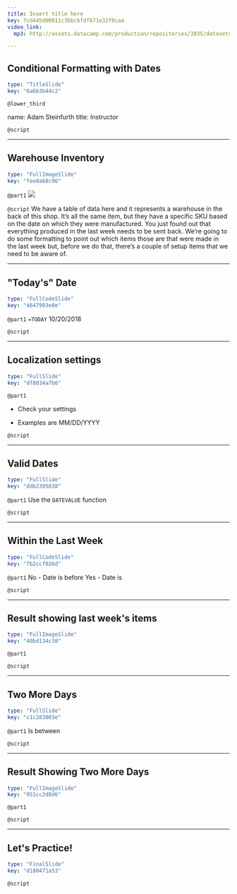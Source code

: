 ```yaml
---
title: Insert title here
key: 7cd445d00011c3bbcbfdf671e32f0caa
video_link:
  mp3: http://assets.datacamp.com/production/repositories/3835/datasets/0758e6ebbb827554d5df3646b807ff577fe347fc/warehouse_inv.mp3

---
```

## Conditional Formatting with Dates

```yaml
type: "TitleSlide"
key: "6a6b3b44c2"
```

`@lower_third`

name: Adam Steinfurth
title: Instructor


`@script`



---
## Warehouse Inventory

```yaml
type: "FullImageSlide"
key: "fee0a68c96"
```

`@part1`
![](http://assets.datacamp.com/production/repositories/3835/datasets/dc08a0e8ba4bdb5e6e01ab60323783138b2f0ba1/table_of_data.png)


`@script`
We have a table of data here and it represents a warehouse in the back of this shop. It’s all the same item, but they have a specific SKU based on the date on which they were manufactured. You just found out that everything produced in the last week needs to be sent back. We’re going to do some formatting to point out which items those are that were made in the last week but, before we do that, there’s a couple of setup items that we need to be aware of.


---
## "Today's" Date

```yaml
type: "FullCodeSlide"
key: "4647993e0e"
```

`@part1`
`=TODAY`
10/20/2018


`@script`



---
## Localization settings

```yaml
type: "FullSlide"
key: "df8034a7b6"
```

`@part1`
- Check your settings

- Examples are MM/DD/YYYY


`@script`



---
## Valid Dates

```yaml
type: "FullSlide"
key: "ddb2305838"
```

`@part1`
Use the `DATEVALUE` function


`@script`



---
## Within the Last Week

```yaml
type: "FullCodeSlide"
key: "fb2ccf026d"
```

`@part1`
No - Date is before
Yes - Date is


`@script`



---
## Result showing last week's items

```yaml
type: "FullImageSlide"
key: "40bd134c38"
```

`@part1`



`@script`



---
## Two More Days

```yaml
type: "FullSlide"
key: "c1c283003e"
```

`@part1`
Is between


`@script`



---
## Result Showing Two More Days

```yaml
type: "FullImageSlide"
key: "951cc2d8d6"
```

`@part1`



`@script`



---
## Let's Practice!

```yaml
type: "FinalSlide"
key: "d180471a53"
```

`@script`


